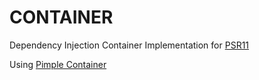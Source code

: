 # CONTAINER

Dependency Injection Container Implementation for [PSR11](https://github.com/php-fig/container)

Using [Pimple Container](https://github.com/silexphp/Pimple)
